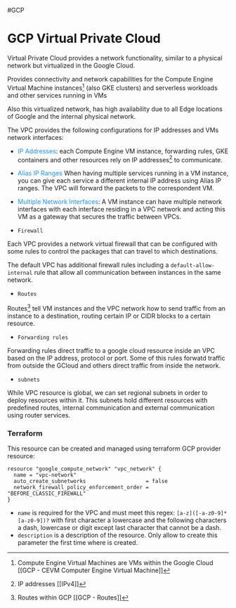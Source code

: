 #GCP 

# GCP Virtual Private Cloud

Virtual Private Cloud provides a network functionality, similar to a physical network but virtualized in the Google Cloud. 

Provides connectivity and network capabilities for the Compute Engine Virtual Machine instances[^1] (also GKE clusters) and serverless workloads and other services running in VMs


Also this virtualized network, has high availability due to all Edge locations of Google and the internal physical network. 

The VPC provides the following configurations for IP addresses and VMs network interfaces: 

* <span style="color:DodgerBlue;">IP Addresses</span>: each Compute Engine VM instance, forwarding rules, GKE containers and other resources rely on IP addresses[^2] to communicate. 
* <span style="color:DodgerBlue;">Alias IP Ranges</span> When having multiple services running in a VM instance, you can give each service a different internal IP address using Alias IP ranges. The VPC will forward the packets to the correspondent VM. 
* <span style="color:DodgerBlue;">Multiple Network Interfaces</span>: A VM instance can have multiple network interfaces with each interface residing in a VPC network and acting this VM as a gateway that secures the traffic between VPCs. 


* `Firewall`

Each VPC provides a network virtual firewall that can be configured with some rules to control the packages that can travel to which destinations. 

The default VPC has additional firewall rules including a `default-allow-internal` rule that allow all communication between instances in the same network. 


* `Routes`

Routes[^3] tell VM instances and the VPC network how to send traffic from an instance to a destination, routing certain IP or CIDR blocks to a certain resource.

* `Forwarding rules`

Forwarding rules direct traffic to a google cloud resource inside an VPC based on the IP address, protocol or port. 
Some of this rules forwatd traffic from outside the GCloud and others direct traffic from inside the network. 

* `subnets`

While VPC resource is global, we can set regional subnets in order to deploy resources within it. This subnets hold different resources with predefined routes, internal communication and external communication using router services. 
### Terraform

This resource can be created and managed using terraform GCP provider resource: 

```hcl
resource "google_compute_network" "vpc_network" {
  name = "vpc-network"
  auto_create_subnetworks                   = false
  network_firewall_policy_enforcement_order = "BEFORE_CLASSIC_FIREWALL"
}
```

* `name` is required for the VPC and must meet this regex: `[a-z]([-a-z0-9]*[a-z0-9])?` with first character a lowercase and the following characters a dash, lowercase or digit except last character that cannot be a dash. 
* `description` is a description of the resource. Only allow to create this parameter the first time where is created. 



[^1]: Compute Engine Virtual Machines are VMs within the Google Cloud [[GCP - CEVM Computer Engine Virtual Machine]]
[^2]: IP addresses [[IPv4]]
[^3]: Routes within GCP [[GCP - Routes]]
